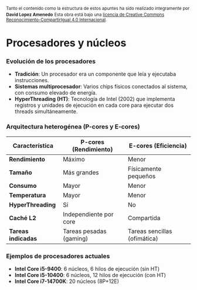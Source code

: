 
<small>Tanto el contenido como la estructura de estos apuntes ha sido realizado integramente por <b>David Lopez Amenedo</b></small>
<small>Esta obra está bajo una <a href="https://creativecommons.org/licenses/by-sa/4.0/">licencia de Creative Commons Reconocimiento-CompartirIgual 4.0 Internacional</a>.</small>

# Procesadores y núcleos

### Evolución de los procesadores

* **Tradición**: Un procesador era un componente que leía y ejecutaba instrucciones.
* **Sistemas multiprocesador**: Varios chips físicos conectados al sistema, con consumo elevado de energía.
* **HyperThreading (HT)**: Tecnología de Intel (2002) que implementa registros y unidades de ejecución en cada core para ejecutar dos threads simultáneamente.

### Arquitectura heterogénea (P-cores y E-cores)

| **Característica** | **P-cores (Rendimiento)** | **E-cores (Eficiencia)** |
| --- | --- | --- |
| **Rendimiento** | Máximo | Menor |
| **Tamaño** | Más grandes | Físicamente pequeños |
| **Consumo** | Mayor | Menor |
| **Temperatura** | Mayor | Menor |
| **HyperThreading** | Sí | No |
| **Caché L2** | Independiente por core | Compartida |
| **Tareas indicadas** | Tareas pesadas (gaming) | Tareas sencillas (ofimática) |

### Ejemplos de procesadores actuales

* **Intel Core i5-9400**: 6 núcleos, 6 hilos de ejecución (sin HT)
* **Intel Core i5-10400**: 6 núcleos, 12 hilos de ejecución (con HT)
* **Intel Core i7-14700K**: 20 núcleos (8P+12E)